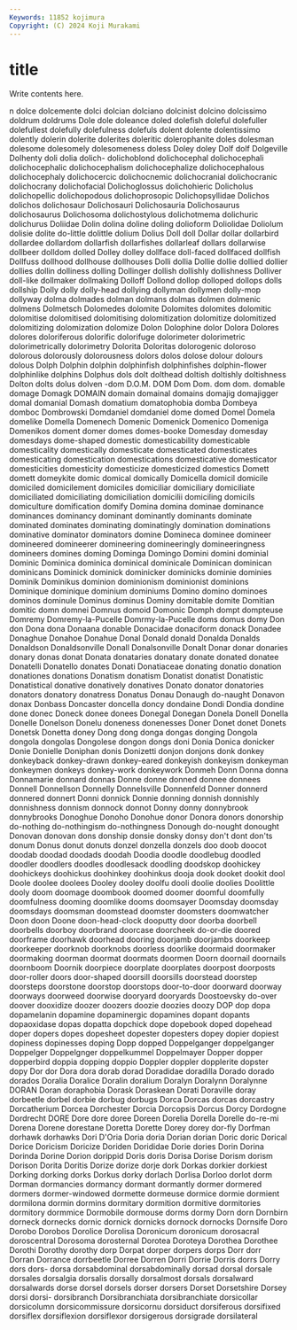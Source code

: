 ```yaml
---
Keywords: 11852 kojimura
Copyright: (C) 2024 Koji Murakami
---
```


# title

Write contents here.



n dolce dolcemente dolci
dolcian dolciano dolcinist dolcino dolcissimo doldrum doldrums Dole dole doleance
doled dolefish doleful dolefuller dolefullest dolefully dolefulness dolefuls dolent dolente
dolentissimo dolently dolerin dolerite dolerites doleritic dolerophanite doles dolesman dolesome
dolesomely dolesomeness doless Doley doley Dolf dolf Dolgeville Dolhenty doli
dolia dolich- dolichoblond dolichocephal dolichocephali dolichocephalic dolichocephalism dolichocephalize dolichocephalous dolichocephaly
dolichocercic dolichocnemic dolichocranial dolichocranic dolichocrany dolichofacial Dolichoglossus dolichohieric Dolicholus dolichopellic
dolichopodous dolichoprosopic Dolichopsyllidae Dolichos dolichos dolichosaur Dolichosauri Dolichosauria Dolichosaurus dolichosaurus
Dolichosoma dolichostylous dolichotmema dolichuric dolichurus Doliidae Dolin dolina doline doling
dolioform Doliolidae Doliolum dolisie dolite do-little dolittle dolium Dolius Doll
doll Dollar dollar dollarbird dollardee dollardom dollarfish dollarfishes dollarleaf dollars
dollarwise dollbeer dolldom dolled Dolley dolley dollface doll-faced dollfaced dollfish
Dollfuss dollhood dollhouse dollhouses Dolli dollia Dollie dollie dollied dollier
dollies dollin dolliness dolling Dollinger dollish dollishly dollishness Dolliver doll-like
dollmaker dollmaking Dolloff Dollond dollop dolloped dollops dolls dollship Dolly
dolly dolly-head dollying dollyman dollymen dolly-mop dollyway dolma dolmades dolman
dolmans dolmas dolmen dolmenic dolmens Dolmetsch Dolomedes dolomite Dolomites dolomites
dolomitic dolomitise dolomitised dolomitising dolomitization dolomitize dolomitized dolomitizing dolomization dolomize
Dolon Dolophine dolor Dolora Dolores dolores doloriferous dolorific dolorifuge dolorimeter
dolorimetric dolorimetrically dolorimetry Dolorita Doloritas dolorogenic doloroso dolorous dolorously dolorousness
dolors dolos dolose dolour dolours dolous Dolph Dolphin dolphin dolphinfish
dolphinfishes dolphin-flower dolphinlike dolphins Dolphus dols dolt dolthead doltish doltishly
doltishness Dolton dolts dolus dolven -dom D.O.M. DOM Dom Dom.
dom dom. domable domage Domagk DOMAIN domain domainal domains domajig
domajigger domal domanial Domash domatium domatophobia domba Dombeya domboc Dombrowski
Domdaniel domdaniel dome domed Domel Domela domelike Domella Domenech Domenic
Domenick Domenico Domeniga Domenikos doment domer domes domes-booke Domesday domesday
domesdays dome-shaped domestic domesticability domesticable domesticality domestically domesticate domesticated domesticates
domesticating domestication domestications domesticative domesticator domesticities domesticity domesticize domesticized domestics
Domett domett domeykite domic domical domically Domicella domicil domicile domiciled
domicilement domiciles domiciliar domiciliary domiciliate domiciliated domiciliating domiciliation domicilii domiciling
domicils domiculture domification domify Domina domina dominae dominance dominances dominancy
dominant dominantly dominants dominate dominated dominates dominating dominatingly domination dominations
dominative dominator dominators domine Domineca dominee domineer domineered domineerer domineering
domineeringly domineeringness domineers domines doming Dominga Domingo Domini domini dominial
Dominic Dominica dominica dominical dominicale Dominican dominican dominicans Dominick dominick
dominicker dominicks dominie dominies Dominik Dominikus dominion dominionism dominionist dominions
Dominique dominique dominium dominiums Domino domino dominoes dominos dominule Dominus
dominus Dominy domitable domite Domitian domitic domn domnei Domnus domoid
Domonic Domph dompt dompteuse Domremy Domremy-la-Pucelle Domrmy-la-Pucelle doms domus domy
Don don Dona dona Donaana donable Donacidae donaciform donack Donadee
Donaghue Donahoe Donahue Donal Donald donald Donalda Donalds Donaldson Donaldsonville
Donall Donalsonville Donalt Donar donar donaries donary donas donat Donata
donataries donatary donate donated donatee Donatelli Donatello donates Donati Donatiaceae
donating donatio donation donationes donations Donatism donatism Donatist donatist Donatistic
Donatistical donative donatively donatives Donato donator donatories donators donatory donatress
Donatus Donau Donaugh do-naught Donavon donax Donbass Doncaster doncella doncy
dondaine Dondi Dondia dondine done donec Doneck donee donees Donegal
Donegan Donela Donell Donella Donelle Donelson Donelu doneness donenesses Doner
Donet donet Donets Donetsk Donetta doney Dong dong donga dongas
donging Dongola dongola dongolas Dongolese dongon dongs doni Donia Donica
donicker Donie Donielle Doniphan donis Donizetti donjon donjons donk donkey
donkeyback donkey-drawn donkey-eared donkeyish donkeyism donkeyman donkeymen donkeys donkey-work donkeywork
Donmeh Donn Donna donna Donnamarie donnard donnas Donne donne donned
donnee donnees Donnell Donnellson Donnelly Donnelsville Donnenfeld Donner donnerd donnered
donnert Donni donnick Donnie donning donnish donnishly donnishness donnism donnock
donnot Donny donny donnybrook donnybrooks Donoghue Donoho Donohue donor Donora
donors donorship do-nothing do-nothingism do-nothingness Donough do-nought donought Donovan donovan
dons donship donsie donsky donsy don't dont don'ts donum Donus
donut donuts donzel donzella donzels doo doob doocot doodab doodad
doodads doodah Doodia doodle doodlebug doodled doodler doodlers doodles doodlesack
doodling doodskop doohickey doohickeys doohickus doohinkey doohinkus dooja dook dooket
dookit dool Doole doolee doolees Dooley dooley doolfu dooli doolie
doolies Doolittle dooly doom doomage doombook doomed doomer doomful doomfully
doomfulness dooming doomlike dooms doomsayer Doomsday doomsday doomsdays doomsman doomstead
doomster doomsters doomwatcher Doon doon Doone doon-head-clock dooputty door doorba
doorbell doorbells doorboy doorbrand doorcase doorcheek do-or-die doored doorframe doorhawk
doorhead dooring doorjamb doorjambs doorkeep doorkeeper doorknob doorknobs doorless doorlike
doormaid doormaker doormaking doorman doormat doormats doormen Doorn doornail doornails
doornboom Doornik doorpiece doorplate doorplates doorpost doorposts door-roller doors door-shaped
doorsill doorsills doorstead doorstep doorsteps doorstone doorstop doorstops door-to-door doorward
doorway doorways doorweed doorwise dooryard dooryards Doostoevsky do-over doover dooxidize
doozer doozers doozie doozies doozy DOP dop dopa dopamelanin dopamine
dopaminergic dopamines dopant dopants dopaoxidase dopas dopatta dopchick dope dopebook
doped dopehead doper dopers dopes dopesheet dopester dopesters dopey dopier
dopiest dopiness dopinesses doping Dopp dopped Doppelganger doppelganger Doppelger Doppelgnger
doppelkummel Doppelmayer Dopper dopper dopperbird doppia dopping doppio Doppler doppler
dopplerite dopster dopy Dor dor Dora dora dorab dorad Doradidae
doradilla Dorado dorado dorados Doralia Doralice Doralin doralium Doralyn Doralynn
Doralynne DORAN Doran doraphobia Dorask Doraskean Dorati Doraville doray dorbeetle
dorbel dorbie dorbug dorbugs Dorca Dorcas dorcas dorcastry Dorcatherium Dorcea
Dorchester Dorcia Dorcopsis Dorcus Dorcy Dordogne Dordrecht DORE Dore dore
doree Doreen Dorelia Dorella Dorelle do-re-mi Dorena Dorene dorestane Doretta
Dorette Dorey dorey dor-fly Dorfman dorhawk dorhawks Dori D'Oria Doria
doria Dorian dorian Doric doric Dorical Dorice Doricism Doricize Doriden
Dorididae Dorie dories Dorin Dorina Dorinda Dorine Dorion dorippid Doris
doris Dorisa Dorise Dorism dorism Dorison Dorita Doritis Dorize dorize
dorje dork Dorkas dorkier dorkiest Dorking dorking dorks Dorkus dorky
dorlach Dorlisa Dorloo dorlot dorm Dorman dormancies dormancy dormant dormantly
dormer dormered dormers dormer-windowed dormette dormeuse dormice dormie dormient dormilona
dormin dormins dormitary dormition dormitive dormitories dormitory dormmice Dormobile dormouse
dorms dormy Dorn dorn Dornbirn dorneck dornecks dornic dornick dornicks
dornock dornocks Dornsife Doro Dorobo Dorobos Dorolice Dorolisa Doronicum doronicum
dorosacral doroscentral Dorosoma dorosternal Dorotea Doroteya Dorothea Dorothee Dorothi Dorothy
dorothy dorp Dorpat dorper dorpers dorps Dorr dorr Dorran Dorrance
dorrbeetle Dorree Dorren Dorri Dorrie Dorris dorrs Dorry dors dors-
dorsa dorsabdominal dorsabdominally dorsad dorsal dorsale dorsales dorsalgia dorsalis dorsally
dorsalmost dorsals dorsalward dorsalwards dorse dorsel dorsels dorser dorsers Dorset
Dorsetshire Dorsey dorsi dorsi- dorsibranch Dorsibranchiata dorsibranchiate dorsicollar dorsicolumn dorsicommissure
dorsicornu dorsiduct dorsiferous dorsifixed dorsiflex dorsiflexion dorsiflexor dorsigerous dorsigrade dorsilateral
